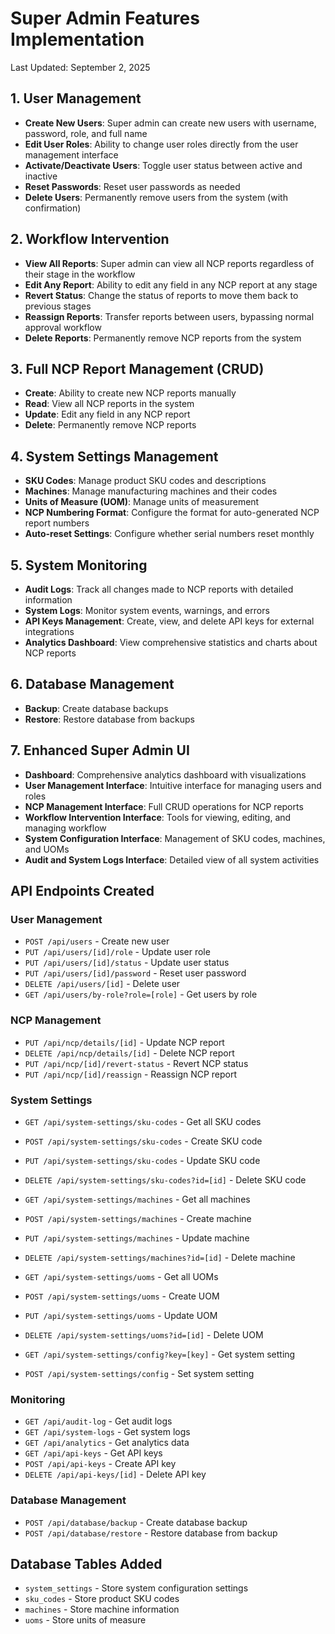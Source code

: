 # Super Admin Features Implementation

Last Updated: September 2, 2025

## 1. User Management
- **Create New Users**: Super admin can create new users with username, password, role, and full name
- **Edit User Roles**: Ability to change user roles directly from the user management interface
- **Activate/Deactivate Users**: Toggle user status between active and inactive
- **Reset Passwords**: Reset user passwords as needed
- **Delete Users**: Permanently remove users from the system (with confirmation)

## 2. Workflow Intervention
- **View All Reports**: Super admin can view all NCP reports regardless of their stage in the workflow
- **Edit Any Report**: Ability to edit any field in any NCP report at any stage
- **Revert Status**: Change the status of reports to move them back to previous stages
- **Reassign Reports**: Transfer reports between users, bypassing normal approval workflow
- **Delete Reports**: Permanently remove NCP reports from the system

## 3. Full NCP Report Management (CRUD)
- **Create**: Ability to create new NCP reports manually
- **Read**: View all NCP reports in the system
- **Update**: Edit any field in any NCP report
- **Delete**: Permanently remove NCP reports

## 4. System Settings Management
- **SKU Codes**: Manage product SKU codes and descriptions
- **Machines**: Manage manufacturing machines and their codes
- **Units of Measure (UOM)**: Manage units of measurement
- **NCP Numbering Format**: Configure the format for auto-generated NCP report numbers
- **Auto-reset Settings**: Configure whether serial numbers reset monthly

## 5. System Monitoring
- **Audit Logs**: Track all changes made to NCP reports with detailed information
- **System Logs**: Monitor system events, warnings, and errors
- **API Keys Management**: Create, view, and delete API keys for external integrations
- **Analytics Dashboard**: View comprehensive statistics and charts about NCP reports

## 6. Database Management
- **Backup**: Create database backups
- **Restore**: Restore database from backups

## 7. Enhanced Super Admin UI
- **Dashboard**: Comprehensive analytics dashboard with visualizations
- **User Management Interface**: Intuitive interface for managing users and roles
- **NCP Management Interface**: Full CRUD operations for NCP reports
- **Workflow Intervention Interface**: Tools for viewing, editing, and managing workflow
- **System Configuration Interface**: Management of SKU codes, machines, and UOMs
- **Audit and System Logs Interface**: Detailed view of all system activities

## API Endpoints Created

### User Management
- `POST /api/users` - Create new user
- `PUT /api/users/[id]/role` - Update user role
- `PUT /api/users/[id]/status` - Update user status
- `PUT /api/users/[id]/password` - Reset user password
- `DELETE /api/users/[id]` - Delete user
- `GET /api/users/by-role?role=[role]` - Get users by role

### NCP Management
- `PUT /api/ncp/details/[id]` - Update NCP report
- `DELETE /api/ncp/details/[id]` - Delete NCP report
- `PUT /api/ncp/[id]/revert-status` - Revert NCP status
- `PUT /api/ncp/[id]/reassign` - Reassign NCP report

### System Settings
- `GET /api/system-settings/sku-codes` - Get all SKU codes
- `POST /api/system-settings/sku-codes` - Create SKU code
- `PUT /api/system-settings/sku-codes` - Update SKU code
- `DELETE /api/system-settings/sku-codes?id=[id]` - Delete SKU code

- `GET /api/system-settings/machines` - Get all machines
- `POST /api/system-settings/machines` - Create machine
- `PUT /api/system-settings/machines` - Update machine
- `DELETE /api/system-settings/machines?id=[id]` - Delete machine

- `GET /api/system-settings/uoms` - Get all UOMs
- `POST /api/system-settings/uoms` - Create UOM
- `PUT /api/system-settings/uoms` - Update UOM
- `DELETE /api/system-settings/uoms?id=[id]` - Delete UOM

- `GET /api/system-settings/config?key=[key]` - Get system setting
- `POST /api/system-settings/config` - Set system setting

### Monitoring
- `GET /api/audit-log` - Get audit logs
- `GET /api/system-logs` - Get system logs
- `GET /api/analytics` - Get analytics data
- `GET /api/api-keys` - Get API keys
- `POST /api/api-keys` - Create API key
- `DELETE /api/api-keys/[id]` - Delete API key

### Database Management
- `POST /api/database/backup` - Create database backup
- `POST /api/database/restore` - Restore database from backup

## Database Tables Added
- `system_settings` - Store system configuration settings
- `sku_codes` - Store product SKU codes
- `machines` - Store machine information
- `uoms` - Store units of measure